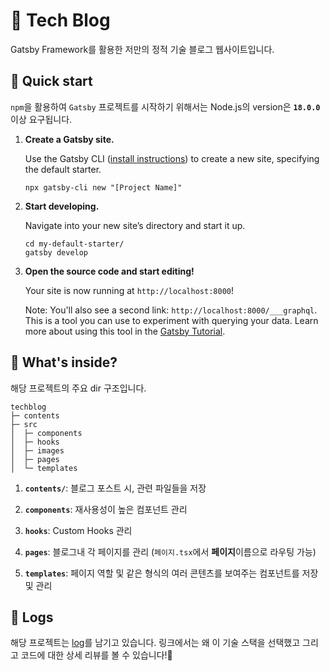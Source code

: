 # 📝 Tech Blog 
Gatsby Framework를 활용한 저만의 정적 기술 블로그 웹사이트입니다. 

## 🚀 Quick start
`npm`을 활용하여 `Gatsby` 프로젝트를 시작하기 위해서는 Node.js의 version은 **`18.0.0`** 이상 요구됩니다.

1.  **Create a Gatsby site.**

    Use the Gatsby CLI ([install instructions](https://www.gatsbyjs.com/docs/tutorial/part-0/#gatsby-cli)) to create a new site, specifying the default starter.

    ```shell
    npx gatsby-cli new "[Project Name]"
    ```

1.  **Start developing.**

    Navigate into your new site’s directory and start it up.

    ```shell
    cd my-default-starter/
    gatsby develop
    ```

1.  **Open the source code and start editing!**

    Your site is now running at `http://localhost:8000`!

    Note: You'll also see a second link: `http://localhost:8000/___graphql`. This is a tool you can use to experiment with querying your data. Learn more about using this tool in the [Gatsby Tutorial](https://www.gatsbyjs.com/docs/tutorial/part-4/#use-graphiql-to-explore-the-data-layer-and-write-graphql-queries).

## 🧐 What's inside?

해당 프로젝트의 주요 dir 구조입니다. 

```
techblog
├─ contents
├─ src
│  ├─ components
│  ├─ hooks
│  ├─ images
│  ├─ pages
│  └─ templates
```

1.  **`contents/`**: 블로그 포스트 시, 관련 파일들을 저장

1.  **`components`**: 재사용성이 높은 컴포넌트 관리

1.  **`hooks`**: Custom Hooks 관리

1.  **`pages`**: 블로그내 각 페이지를 관리 (`페이지.tsx`에서 **페이지**이름으로 라우팅 가능)

1.  **`templates`**: 페이지 역할 및 같은 형식의 여러 콘텐츠를 보여주는 컴포넌트를 저장 및 관리 

## 🥽 Logs 
해당 프로젝트는 [log](https://reinvented-specialist-02e.notion.site/TechBlog-32536717e5bb46c0921c721423c16644)를 남기고 있습니다. 링크에서는 왜 이 기술 스택을 선택했고 그리고 코드에 대한 상세 리뷰를 볼 수 있습니다!🤗